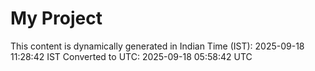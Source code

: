 # My Project

This content is dynamically generated in Indian Time (IST): 2025-09-18 11:28:42 IST
Converted to UTC: 2025-09-18 05:58:42 UTC
